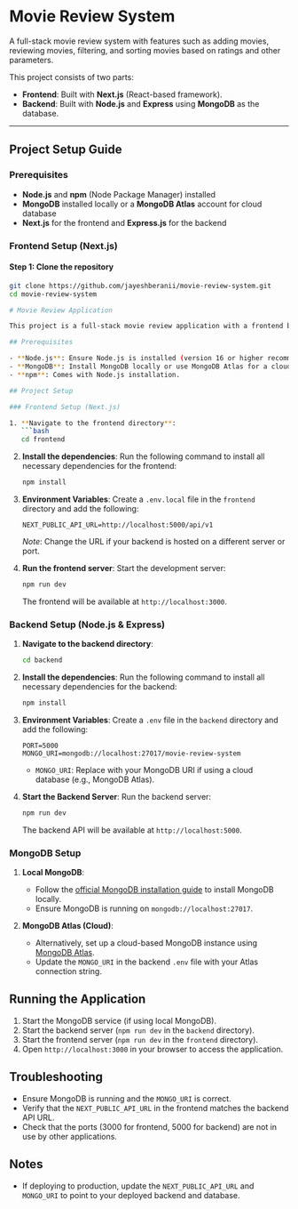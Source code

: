 # Movie Review System

A full-stack movie review system with features such as adding movies, reviewing movies, filtering, and sorting movies based on ratings and other parameters.

This project consists of two parts:
- **Frontend**: Built with **Next.js** (React-based framework).
- **Backend**: Built with **Node.js** and **Express** using **MongoDB** as the database.

---

## **Project Setup Guide**

### Prerequisites

- **Node.js** and **npm** (Node Package Manager) installed
- **MongoDB** installed locally or a **MongoDB Atlas** account for cloud database
- **Next.js** for the frontend and **Express.js** for the backend

### **Frontend Setup (Next.js)**

#### Step 1: Clone the repository

```bash
git clone https://github.com/jayeshberanii/movie-review-system.git
cd movie-review-system

# Movie Review Application

This project is a full-stack movie review application with a frontend built using Next.js and a backend built using Node.js, Express, and MongoDB. Below are the instructions to set up and run the application locally.

## Prerequisites

- **Node.js**: Ensure Node.js is installed (version 16 or higher recommended).
- **MongoDB**: Install MongoDB locally or use MongoDB Atlas for a cloud-based database.
- **npm**: Comes with Node.js installation.

## Project Setup

### Frontend Setup (Next.js)

1. **Navigate to the frontend directory**:
   ```bash
   cd frontend
   ```

2. **Install the dependencies**:
   Run the following command to install all necessary dependencies for the frontend:
   ```bash
   npm install
   ```

3. **Environment Variables**:
   Create a `.env.local` file in the `frontend` directory and add the following:
   ```
   NEXT_PUBLIC_API_URL=http://localhost:5000/api/v1
   ```
   *Note*: Change the URL if your backend is hosted on a different server or port.

4. **Run the frontend server**:
   Start the development server:
   ```bash
   npm run dev
   ```
   The frontend will be available at `http://localhost:3000`.

### Backend Setup (Node.js & Express)

1. **Navigate to the backend directory**:
   ```bash
   cd backend
   ```

2. **Install the dependencies**:
   Run the following command to install all necessary dependencies for the backend:
   ```bash
   npm install
   ```

3. **Environment Variables**:
   Create a `.env` file in the `backend` directory and add the following:
   ```
   PORT=5000
   MONGO_URI=mongodb://localhost:27017/movie-review-system
   ```
   - `MONGO_URI`: Replace with your MongoDB URI if using a cloud database (e.g., MongoDB Atlas).

4. **Start the Backend Server**:
   Run the backend server:
   ```bash
   npm run dev
   ```
   The backend API will be available at `http://localhost:5000`.

### MongoDB Setup

1. **Local MongoDB**:
   - Follow the [official MongoDB installation guide](https://www.mongodb.com/docs/manual/installation/) to install MongoDB locally.
   - Ensure MongoDB is running on `mongodb://localhost:27017`.

2. **MongoDB Atlas (Cloud)**:
   - Alternatively, set up a cloud-based MongoDB instance using [MongoDB Atlas](https://www.mongodb.com/atlas/database).
   - Update the `MONGO_URI` in the backend `.env` file with your Atlas connection string.


## Running the Application

1. Start the MongoDB service (if using local MongoDB).
2. Start the backend server (`npm run dev` in the `backend` directory).
3. Start the frontend server (`npm run dev` in the `frontend` directory).
4. Open `http://localhost:3000` in your browser to access the application.

## Troubleshooting

- Ensure MongoDB is running and the `MONGO_URI` is correct.
- Verify that the `NEXT_PUBLIC_API_URL` in the frontend matches the backend API URL.
- Check that the ports (3000 for frontend, 5000 for backend) are not in use by other applications.

## Notes

- If deploying to production, update the `NEXT_PUBLIC_API_URL` and `MONGO_URI` to point to your deployed backend and database.